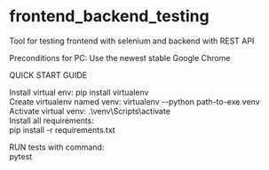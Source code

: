# frontend_backend_testing

Tool for testing frontend with selenium and backend with REST API    

Preconditions for PC: Use the newest stable Google Chrome    

QUICK START GUIDE    

Install virtual env: pip install virtualenv    
Create virtualenv named venv: virtualenv --python path-to-exe venv    
Activate virtual venv: .\venv\Scripts\activate    
Install all requirements:    
pip install -r requirements.txt  
  
RUN tests with command:    
pytest    
